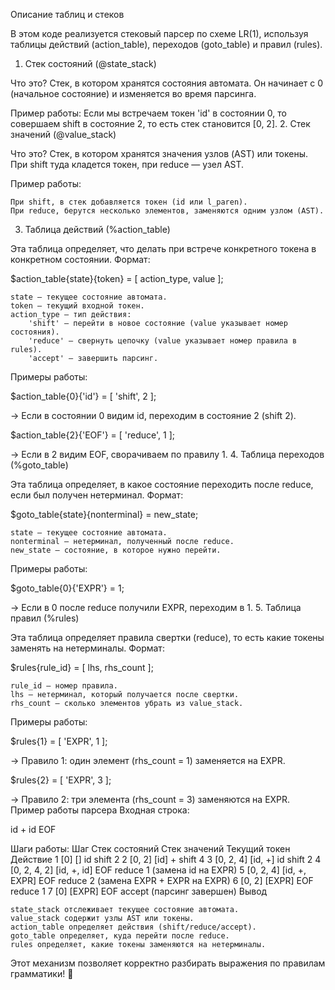 Описание таблиц и стеков

В этом коде реализуется стековый парсер по схеме LR(1), используя таблицы действий (action_table), переходов (goto_table) и правил (rules).
1. Стек состояний (@state_stack)

Что это?
Стек, в котором хранятся состояния автомата. Он начинает с 0 (начальное состояние) и изменяется во время парсинга.

Пример работы:
Если мы встречаем токен 'id' в состоянии 0, то совершаем shift в состояние 2, то есть стек становится [0, 2].
2. Стек значений (@value_stack)

Что это?
Стек, в котором хранятся значения узлов (AST) или токены. При shift туда кладется токен, при reduce — узел AST.

Пример работы:

    При shift, в стек добавляется токен (id или l_paren).
    При reduce, берутся несколько элементов, заменяются одним узлом (AST).

3. Таблица действий (%action_table)

Эта таблица определяет, что делать при встрече конкретного токена в конкретном состоянии.
Формат:

$action_table{state}{token} = [ action_type, value ];

    state — текущее состояние автомата.
    token — текущий входной токен.
    action_type — тип действия:
        'shift' — перейти в новое состояние (value указывает номер состояния).
        'reduce' — свернуть цепочку (value указывает номер правила в rules).
        'accept' — завершить парсинг.

Примеры работы:

$action_table{0}{'id'} = [ 'shift', 2 ];

→ Если в состоянии 0 видим id, переходим в состояние 2 (shift 2).

$action_table{2}{'EOF'} = [ 'reduce', 1 ];

→ Если в 2 видим EOF, сворачиваем по правилу 1.
4. Таблица переходов (%goto_table)

Эта таблица определяет, в какое состояние переходить после reduce, если был получен нетерминал.
Формат:

$goto_table{state}{nonterminal} = new_state;

    state — текущее состояние автомата.
    nonterminal — нетерминал, полученный после reduce.
    new_state — состояние, в которое нужно перейти.

Примеры работы:

$goto_table{0}{'EXPR'} = 1;

→ Если в 0 после reduce получили EXPR, переходим в 1.
5. Таблица правил (%rules)

Эта таблица определяет правила свертки (reduce), то есть какие токены заменять на нетерминалы.
Формат:

$rules{rule_id} = [ lhs, rhs_count ];

    rule_id — номер правила.
    lhs — нетерминал, который получается после свертки.
    rhs_count — сколько элементов убрать из value_stack.

Примеры работы:

$rules{1} = [ 'EXPR', 1 ];

→ Правило 1: один элемент (rhs_count = 1) заменяется на EXPR.

$rules{2} = [ 'EXPR', 3 ];

→ Правило 2: три элемента (rhs_count = 3) заменяются на EXPR.
Пример работы парсера
Входная строка:

id + id EOF

Шаги работы:
Шаг	Стек состояний	Стек значений	Текущий токен	Действие
1	[0]	[]	id	shift 2
2	[0, 2]	[id]	+	shift 4
3	[0, 2, 4]	[id, +]	id	shift 2
4	[0, 2, 4, 2]	[id, +, id]	EOF	reduce 1 (замена id на EXPR)
5	[0, 2, 4]	[id, +, EXPR]	EOF	reduce 2 (замена EXPR + EXPR на EXPR)
6	[0, 2]	[EXPR]	EOF	reduce 1
7	[0]	[EXPR]	EOF	accept (парсинг завершен)
Вывод

    state_stack отслеживает текущее состояние автомата.
    value_stack содержит узлы AST или токены.
    action_table определяет действия (shift/reduce/accept).
    goto_table определяет, куда перейти после reduce.
    rules определяет, какие токены заменяются на нетерминалы.

Этот механизм позволяет корректно разбирать выражения по правилам грамматики! 🚀